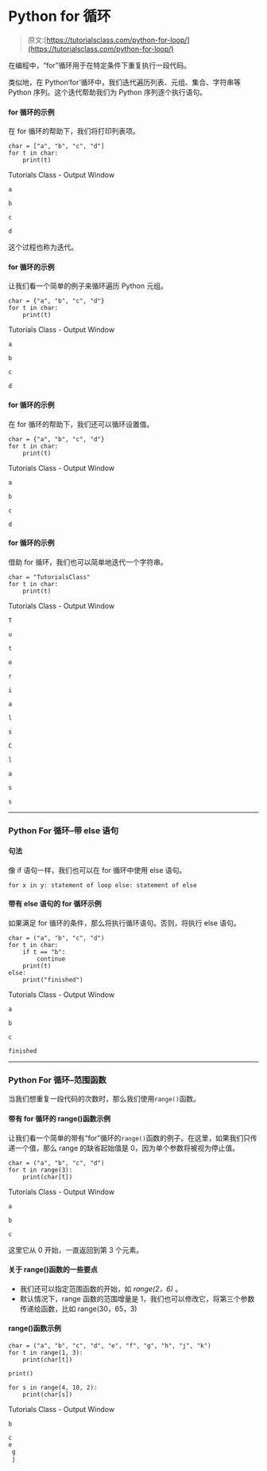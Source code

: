 # Python for 循环

> 原文:[https://tutorialsclass.com/python-for-loop/](https://tutorialsclass.com/python-for-loop/)

在编程中，“for”循环用于在特定条件下重复执行一段代码。

类似地，在 Python‘for’循环中，我们迭代遍历列表、元组、集合、字符串等 Python 序列。这个迭代帮助我们为 Python 序列逐个执行语句。

#### for 循环的示例

在 for 循环的帮助下，我们将打印列表项。

```
char = ["a", "b", "c", "d"]
for t in char:
    print(t)
```

Tutorials Class - Output Window

```
a

b

c

d
```

这个过程也称为迭代。

#### for 循环的示例

让我们看一个简单的例子来循环遍历 Python 元组。

```
char = {"a", "b", "c", "d"}
for t in char:
    print(t)
```

Tutorials Class - Output Window

```
a

b

c

d
```

#### for 循环的示例

在 for 循环的帮助下，我们还可以循环设置值。

```
char = {"a", "b", "c", "d"}
for t in char:
    print(t)
```

Tutorials Class - Output Window

```
a

b

c

d
```

#### for 循环的示例

借助 for 循环，我们也可以简单地迭代一个字符串。

```
char = "TutorialsClass"
for t in char:
    print(t)
```

Tutorials Class - Output Window

```
T

u

t

o

r

i

a

l

s

C

l

a

s

s
```

* * *

### Python For 循环–带 else 语句

#### 句法

像 if 语句一样，我们也可以在 for 循环中使用 else 语句。

`for x in y:
statement of loop
else:
statement of else`

#### 带有 else 语句的 for 循环示例

如果满足 for 循环的条件，那么将执行循环语句。否则，将执行 else 语句。

```
char = ("a", "b", "c", "d")
for t in char:
    if t == "b":
        continue
    print(t)
else:
    print("finished")
```

Tutorials Class - Output Window

```
a

b

c

finished
```

* * *

### Python For 循环–范围函数

当我们想重复一段代码的次数时，那么我们使用`range()`函数。

#### 带有 for 循环的 range()函数示例

让我们看一个简单的带有“for”循环的`range()`函数的例子。在这里，如果我们只传递一个值，那么 range 的缺省起始值是 0，因为单个参数将被视为停止值。

```
char = ("a", "b", "c", "d")
for t in range(3):      
    print(char[t])
```

Tutorials Class - Output Window

```
a

b

c
```

这里它从 0 开始，一直返回到第 3 个元素。

#### **关于 range()函数的一些要点**

*   我们还可以指定范围函数的开始，如 *range(2，6)* 。
*   默认情况下，range 函数的范围增量是 1，我们也可以修改它，将第三个参数传递给函数，比如 range(30，65，3)

#### range()函数示例

```
char = ("a", "b", "c", "d", "e", "f", "g", "h", "j", "k")
for t in range(1, 3):
    print(char[t])

print()

for s in range(4, 10, 2):
    print(char[s])
```

Tutorials Class - Output Window

```
b

c
e 
 g 
 j
```